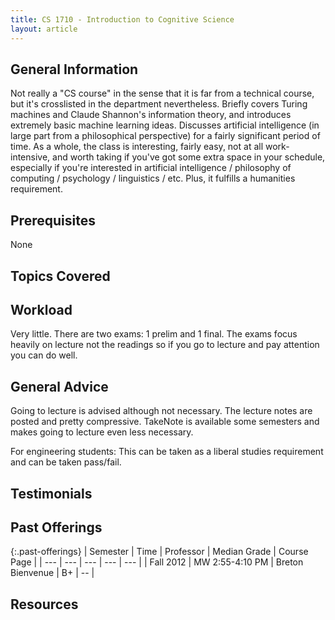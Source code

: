 ```yaml
---
title: CS 1710 - Introduction to Cognitive Science
layout: article
---
```


## General Information

Not really a "CS course" in the sense that it is far from a technical course, but it's crosslisted in the department nevertheless. Briefly covers Turing machines and Claude Shannon's information theory, and introduces extremely basic machine learning ideas. Discusses artificial intelligence (in large part from a philosophical perspective) for a fairly significant period of time. As a whole, the class is interesting, fairly easy, not at all work-intensive, and worth taking if you've got some extra space in your schedule, especially if you're interested in artificial intelligence / philosophy of computing / psychology / linguistics / etc. Plus, it fulfills a humanities requirement.

## Prerequisites

None

## Topics Covered

## Workload

Very little. There are two exams: 1 prelim and 1 final. The exams focus heavily on lecture not the readings so if you go to lecture and pay attention you can do well.

## General Advice

Going to lecture is advised although not necessary. The lecture notes are posted and pretty compressive. TakeNote is available some semesters and makes going to lecture even less necessary.

For engineering students: This can be taken as a liberal studies requirement and can be taken pass/fail.

## Testimonials

## Past Offerings

{:.past-offerings}
| Semester | Time | Professor | Median Grade | Course Page |
| --- | --- | --- | --- | --- |
| Fall 2012 | MW 2:55-4:10 PM | Breton Bienvenue | B+ | -- |

## Resources
